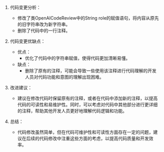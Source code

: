 1. 代码变更分析：
   - 修改了类OpenAICodeReview中的String role的赋值语句，将内容从原先的旧字符串改为新字符串。
   - 删除了代码中的一行注释。

2. 代码变更优缺点：
   - 优点：
     - 优化了代码中的字符串赋值，使得代码更加清晰易懂。
   - 缺点：
     - 删除了原有的注释，可能会导致一些使用该注释进行代码理解的开发人员对代码功能和意图的理解出现困难。

3. 改进建议：
   - 建议在修改代码时保留原有的注释，或者在代码中添加新的注释，以提高代码的可读性和易维护性。同时，可以考虑对代码中其他部分进行更详细的注释，帮助其他开发人员更好地理解代码逻辑和功能。

4. 总结：
   - 代码修改虽然简单，但在代码可维护性和可读性方面存在一定的问题，建议在后续的代码修改中注重这些方面的考虑，以提高代码质量和开发效率。